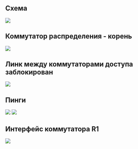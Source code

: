 ## Схема

![](/lib1/img/sheme.png)

## Коммутатор распределения - корень

![](/img/r3_tree.png)

## Линк между коммутаторами доступа заблокирован

![](/img/r2_tree.png)

## Пинги

![](/img/ping1.png)
![](/img/ping2.png)

## Интерфейс коммутатора R1

![](/img/r3_interface.png)
